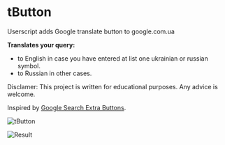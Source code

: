 # tButton

Userscript adds Google translate button to google.com.ua

**Translates your query:**
- to English in case you have entered at list one ukrainian or russian symbol.
- to Russian in other cases.

Disclamer: This project is written for educational purposes. Any advice is welcome.

Inspired by [Google Search Extra Buttons](https://github.com/spmbt/googleSearchExtraButtons).


![tButton](https://monosnap.com/file/BGiZsqEg1v5FDDc2T6dm3Z7J3RA5RH.png "tButton")

![Result](https://monosnap.com/file/1UgluUZdyL8Lzeg8CiNDxBdUpILgeU.png)
